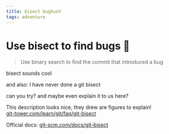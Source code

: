 ```yaml
---
title: bisect bughunt
tags: adventure
---
```


# Use bisect to find bugs 🐛

> Use binary search to find the commit that introduced a bug

bisect sounds cool

and also: I have never done a git bisect

can you try? and maybe even explain it to us here?

This description looks nice, they drew are figures to explain!<br>
[git-tower.com/learn/git/faq/git-bisect](https://www.git-tower.com/learn/git/faq/git-bisect)

Official docs: [git-scm.com/docs/git-bisect](https://git-scm.com/docs/git-bisect)
